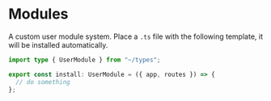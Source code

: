 # Modules

A custom user module system. Place a `.ts` file with the following template, it will be installed automatically.

```ts
import type { UserModule } from "~/types";

export const install: UserModule = ({ app, routes }) => {
  // do something
};
```
